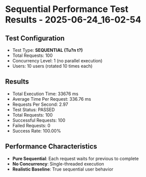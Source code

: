 # Sequential Performance Test Results - 2025-06-24_16-02-54

## Test Configuration
- Test Type: **SEQUENTIAL (Tu?n t?)**
- Total Requests: 100
- Concurrency Level: 1 (no parallel execution)
- Users: 10 users (rotated 10 times each)

## Results
- Total Execution Time: 33676 ms
- Average Time Per Request: 336.76 ms
- Requests Per Second: 2.97
- Test Status: PASSED
- Total Requests: 100
- Successful Requests: 100
- Failed Requests: 0
- Success Rate: 100.00%

## Performance Characteristics
- **Pure Sequential**: Each request waits for previous to complete
- **No Concurrency**: Single-threaded execution
- **Realistic Baseline**: True sequential user behavior
